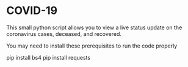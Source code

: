 # COVID-19

This small python script allows you to view a live status update on the coronavirus cases, deceased, and recovered.

You may need to install these prerequisites to run the code properly

pip install bs4
pip install requests
